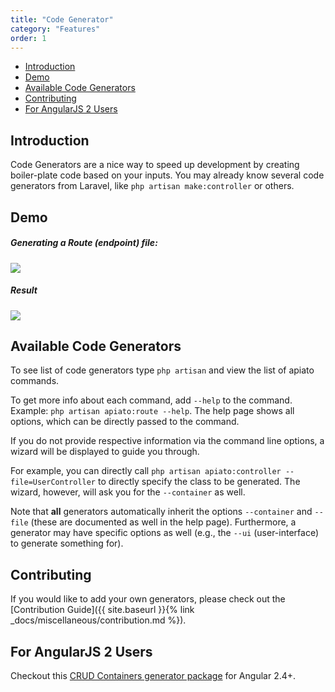 ```yaml
---
title: "Code Generator"
category: "Features"
order: 1
---
```


- [Introduction](#introduction)
- [Demo](#demo)
- [Available Code Generators](#available-code-generators)
- [Contributing](#contributing)
- [For AngularJS 2 Users](#for-angularjs-users)

<a name="introduction"></a>

## Introduction

Code Generators are a nice way to speed up development by creating boiler-plate code based on your inputs. You may
already know several code generators from Laravel, like `php artisan make:controller` or others.

<a name="demo"></a>

## Demo

<a name="generating-a-route-endpoint-file"></a>

##### Generating a Route (endpoint) file:

![](https://s1.postimg.org/wob3ntyhr/Screen_Shot_2017-08-07_at_3.07.35_PM.png)

<a name="result"></a>

##### Result

![](https://s1.postimg.org/owudp9ucf/Screen_Shot_2017-08-07_at_3.10.02_PM.png)

<a name="available-code-generators"></a>

## Available Code Generators

To see list of code generators type `php artisan` and view the list of apiato commands.

To get more info about each command, add `--help` to the command. Example: `php artisan apiato:route --help`. The help page shows all options, which can be directly passed to the command.

If you do not provide respective information via the command line options, a wizard will be displayed to guide you through.

For example, you can directly call `php artisan apiato:controller --file=UserController` to directly specify the class
to be generated. The wizard, however, will ask you for the `--container` as well.

Note that **all** generators automatically inherit the options `--container` and `--file` (these are documented
as well in the help page). Furthermore, a generator may have specific options as well (e.g., the `--ui` (user-interface)
to generate something for).


<a name="contributing"></a>

## Contributing

If you would like to add your own generators, please check out the [Contribution Guide]({{ site.baseurl }}{% link _docs/miscellaneous/contribution.md %}).

<a name="for-angularjs-users"></a>

## For AngularJS 2 Users

Checkout this [CRUD Containers generator package](https://github.com/llstarscreamll/Crud) for Angular 2.4+.

